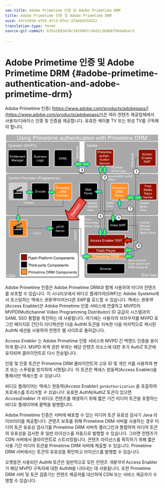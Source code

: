 ```yaml
---
seo-title: Adobe Primetime 인증 및 Adobe Primetime DRM
title: Adobe Primetime 인증 및 Adobe Primetime DRM
uuid: 44fe3956-efb5-4fc5-97e2-37abb6554322
translation-type: tm+mt
source-git-commit: 635e2893439c5459907c54d2c3bd86f58da0eec5

---
```



# Adobe Primetime 인증 및 Adobe Primetime DRM {#adobe-primetime-authentication-and-adobe-primetime-drm}

Adobe Primetime 인증( [https://www.adobe.com/products/adobepass/](https://www.adobe.com/products/adobepass/))은 여러 컨텐츠 제공업체에서 사용자/디바이스 인증 및 인증을 제공합니다. 유효한 케이블 TV 또는 위성 TV를 구독해야 합니다.

<!--<a id="fig_cln_bc2_44"></a>-->

![](assets/AdobePass_web.png)

Adobe Primetime 인증은 Adobe Primetime DRM과 함께 사용하여 미디어 컨텐츠를 보호할 수 있습니다. 이 시나리오에서 비디오 플레이어(SWF)는 Adobe Systems에서 호스팅하는 액세스 *원동력이라는*&#x200B;다른 SWF를 로드할 수 있습니다. 액세스 *원동력* (Access Enabler)은 Adobe Primetime 인증 서비스에 연결하고 MVPD의 MVPD(Multichannel Video Programming Distributor) ID 공급자 시스템과의 SAML SSO 통합을 촉진하는 데 사용됩니다. 여기에는 사용자의 브라우저를 MVPD 로그인 페이지로 간단히 리디렉션한 다음 AuthN 토큰을 지속한 다음 마지막으로 캐시된 AuthN 세션을 사용하여 컨텐츠 웹 사이트로 돌아갑니다.

Access *Enabler* 는 Adobe Primetime 인증 서비스와 MVPD 간 백엔드 인증을 용이하게 합니다. MVPD 파섹 권한 부여는 해당 컨텐츠 리소스에 대한 추가 AuthZ 토큰에 유지되며 클라이언트로 다시 전송됩니다.

인증 및 인증 토큰은 Primetime DRM 클라이언트의 고유 ID 및 개인 키를 사용하여 변조 또는 스푸핑을 방지하여 서명됩니다. 이 토큰은 액세스 원동력(Access Enabler)을 통해서만 액세스할 수 *있습니다*.

비디오 플레이어는 액세스 원동력(Access Enabler) `getAuthorization` 을 호출하여 프로세스를 트리거할 *수 있습니다*. 유효한 AuthN/AuthZ 토큰이 있으면 *AccessEnabler* 가 비디오 컨텐츠를 재생하기 위해 짧은 기간 미디어 토큰을 포함하는 비디오 플레이어에 콜백을 발행합니다.

Adobe Primetime 인증은 서버에 배포할 수 있는 미디어 토큰 유효성 검사기 Java 라이브러리를 제공합니다. 콘텐츠 보호를 위해 Primetime DRM 서버를 사용하는 경우 미디어 토큰 유효성 검사기를 Primetime DRM 서버측 플러그인과 통합하여 미디어 토큰의 유효성을 검사한 후 일반 라이선스를 자동으로 발행할 수 있습니다. 그러면 컨텐츠가 CDN 서버에서 클라이언트로 스트리밍됩니다. 콘텐츠 라이선스를 획득하기 위해 짧은 사용 기간 미디어 토큰을 Primetime DRM 서버에 제출할 수 있습니다. Primetime DRM 서버에서는 토큰의 유효성을 확인하고 라이선스를 발행할 수 있습니다.

오랫동안 사용되던 AuthN 토큰은 일반적으로 모든 컨텐츠 *개발자의* Access Enabler가 해당 MVPD 구독자에 대한 AuthN을 나타내는 데 사용됩니다. 또한 Primetime DRM 서버 및 토큰 검증기는 컨텐츠 제공자를 대신하여 CDN 또는 서비스 제공자가 수행할 수 있습니다.
